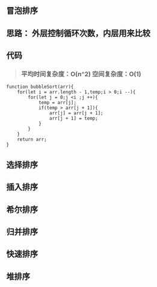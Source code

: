 ## 冒泡排序 

## 思路： 外层控制循环次数，内层用来比较

## 代码 

>### 平均时间复杂度：O(n^2)       空间复杂度：O(1)
```
function bubbleSort(arr){
	for(let i = arr.length - 1,temp;i > 0;i --){
		for(let j = 0;j <i ;j ++){
			temp = arr[j];
			if(temp > arr[j + 1]){
				arr[j] = arr[j + 1];
				arr[j + 1] = temp;
			}
		}
	}
	return arr;
}
```

## 选择排序 

## 插入排序 

## 希尔排序 

## 归并排序 

## 快速排序

## 堆排序 